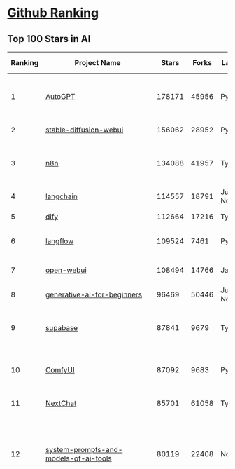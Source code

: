 [Github Ranking](../README.md)
==========

## Top 100 Stars in AI

| Ranking | Project Name | Stars | Forks | Language | Open Issues | Description | Last Commit |
| ------- | ------------ | ----- | ----- | -------- | ----------- | ----------- | ----------- |
| 1 | [AutoGPT](https://github.com/Significant-Gravitas/AutoGPT) | 178171 | 45956 | Python | 161 | AutoGPT is the vision of accessible AI for everyone, to use and to build on. Our mission is to provide the tools, so that you can focus on what matters. | 2025-09-01T03:34:37Z |
| 2 | [stable-diffusion-webui](https://github.com/AUTOMATIC1111/stable-diffusion-webui) | 156062 | 28952 | Python | 2366 | Stable Diffusion web UI | 2025-05-03T06:17:03Z |
| 3 | [n8n](https://github.com/n8n-io/n8n) | 134088 | 41957 | TypeScript | 659 | Fair-code workflow automation platform with native AI capabilities. Combine visual building with custom code, self-host or cloud, 400+ integrations. | 2025-09-01T02:39:41Z |
| 4 | [langchain](https://github.com/langchain-ai/langchain) | 114557 | 18791 | Jupyter Notebook | 227 | 🦜🔗 Build context-aware reasoning applications 🦜🔗 | 2025-08-31T23:23:12Z |
| 5 | [dify](https://github.com/langgenius/dify) | 112664 | 17216 | TypeScript | 594 | Production-ready platform for agentic workflow development. | 2025-09-01T03:14:26Z |
| 6 | [langflow](https://github.com/langflow-ai/langflow) | 109524 | 7461 | Python | 431 | Langflow is a powerful tool for building and deploying AI-powered agents and workflows. | 2025-09-01T00:31:31Z |
| 7 | [open-webui](https://github.com/open-webui/open-webui) | 108494 | 14766 | JavaScript | 210 | User-friendly AI Interface (Supports Ollama, OpenAI API, ...) | 2025-08-31T22:41:30Z |
| 8 | [generative-ai-for-beginners](https://github.com/microsoft/generative-ai-for-beginners) | 96469 | 50446 | Jupyter Notebook | 11 | 21 Lessons, Get Started Building with Generative AI  | 2025-08-28T21:39:39Z |
| 9 | [supabase](https://github.com/supabase/supabase) | 87841 | 9679 | TypeScript | 236 | The Postgres development platform. Supabase gives you a dedicated Postgres database to build your web, mobile, and AI applications. | 2025-09-01T03:34:53Z |
| 10 | [ComfyUI](https://github.com/comfyanonymous/ComfyUI) | 87092 | 9683 | Python | 2590 | The most powerful and modular diffusion model GUI, api and backend with a graph/nodes interface. | 2025-09-01T03:26:50Z |
| 11 | [NextChat](https://github.com/ChatGPTNextWeb/NextChat) | 85701 | 61058 | TypeScript | 663 | ✨ Light and Fast AI Assistant. Support: Web \| iOS \| MacOS \| Android \|  Linux \| Windows | 2025-08-30T15:04:45Z |
| 12 | [system-prompts-and-models-of-ai-tools](https://github.com/x1xhlol/system-prompts-and-models-of-ai-tools) | 80119 | 22408 | None | 49 | FULL v0, Cursor, Manus, Augment Code, Same.dev, Lovable, Devin, Replit Agent, Windsurf Agent, VSCode Agent, Dia Browser, Xcode, Trae AI, Cluely & Orchids.app (And other Open Sourced) System Prompts, Tools & AI Models. | 2025-08-29T20:58:17Z |
| 13 | [funNLP](https://github.com/fighting41love/funNLP) | 75773 | 14979 | Python | 34 | 中英文敏感词、语言检测、中外手机/电话归属地/运营商查询、名字推断性别、手机号抽取、身份证抽取、邮箱抽取、中日文人名库、中文缩写库、拆字词典、词汇情感值、停用词、反动词表、暴恐词表、繁简体转换、英文模拟中文发音、汪峰歌词生成器、职业名称词库、同义词库、反义词库、否定词库、汽车品牌词库、汽车零件词库、连续英文切割、各种中文词向量、公司名字大全、古诗词库、IT词库、财经词库、成语词库、地名词库、历史名人词库、诗词词库、医学词库、饮食词库、法律词库、汽车词库、动物词库、中文聊天语料、中文谣言数据、百度中文问答数据集、句子相似度匹配算法集合、bert资源、文本生成&摘要相关工具、cocoNLP信息抽取工具、国内电话号码正则匹配、清华大学XLORE:中英文跨语言百科知识图谱、清华大学人工智能技术系列报告、自然语言生成、NLU太难了系列、自动对联数据及机器人、用户名黑名单列表、罪名法务名词及分类模型、微信公众号语料、cs224n深度学习自然语言处理课程、中文手写汉字识别、中文自然语言处理 语料/数据集、变量命名神器、分词语料库+代码、任务型对话英文数据集、ASR 语音数据集 + 基于深度学习的中文语音识别系统、笑声检测器、Microsoft多语言数字/单位/如日期时间识别包、中华新华字典数据库及api(包括常用歇后语、成语、词语和汉字)、文档图谱自动生成、SpaCy 中文模型、Common Voice语音识别数据集新版、神经网络关系抽取、基于bert的命名实体识别、关键词(Keyphrase)抽取包pke、基于医疗领域知识图谱的问答系统、基于依存句法与语义角色标注的事件三元组抽取、依存句法分析4万句高质量标注数据、cnocr：用来做中文OCR的Python3包、中文人物关系知识图谱项目、中文nlp竞赛项目及代码汇总、中文字符数据、speech-aligner: 从“人声语音”及其“语言文本”产生音素级别时间对齐标注的工具、AmpliGraph: 知识图谱表示学习(Python)库：知识图谱概念链接预测、Scattertext 文本可视化(python)、语言/知识表示工具：BERT & ERNIE、中文对比英文自然语言处理NLP的区别综述、Synonyms中文近义词工具包、HarvestText领域自适应文本挖掘工具（新词发现-情感分析-实体链接等）、word2word：(Python)方便易用的多语言词-词对集：62种语言/3,564个多语言对、语音识别语料生成工具：从具有音频/字幕的在线视频创建自动语音识别(ASR)语料库、构建医疗实体识别的模型（包含词典和语料标注）、单文档非监督的关键词抽取、Kashgari中使用gpt-2语言模型、开源的金融投资数据提取工具、文本自动摘要库TextTeaser: 仅支持英文、人民日报语料处理工具集、一些关于自然语言的基本模型、基于14W歌曲知识库的问答尝试--功能包括歌词接龙and已知歌词找歌曲以及歌曲歌手歌词三角关系的问答、基于Siamese bilstm模型的相似句子判定模型并提供训练数据集和测试数据集、用Transformer编解码模型实现的根据Hacker News文章标题自动生成评论、用BERT进行序列标记和文本分类的模板代码、LitBank：NLP数据集——支持自然语言处理和计算人文学科任务的100部带标记英文小说语料、百度开源的基准信息抽取系统、虚假新闻数据集、Facebook: LAMA语言模型分析，提供Transformer-XL/BERT/ELMo/GPT预训练语言模型的统一访问接口、CommonsenseQA：面向常识的英文QA挑战、中文知识图谱资料、数据及工具、各大公司内部里大牛分享的技术文档 PDF 或者 PPT、自然语言生成SQL语句（英文）、中文NLP数据增强（EDA）工具、英文NLP数据增强工具 、基于医药知识图谱的智能问答系统、京东商品知识图谱、基于mongodb存储的军事领域知识图谱问答项目、基于远监督的中文关系抽取、语音情感分析、中文ULMFiT-情感分析-文本分类-语料及模型、一个拍照做题程序、世界各国大规模人名库、一个利用有趣中文语料库 qingyun 训练出来的中文聊天机器人、中文聊天机器人seqGAN、省市区镇行政区划数据带拼音标注、教育行业新闻语料库包含自动文摘功能、开放了对话机器人-知识图谱-语义理解-自然语言处理工具及数据、中文知识图谱：基于百度百科中文页面-抽取三元组信息-构建中文知识图谱、masr: 中文语音识别-提供预训练模型-高识别率、Python音频数据增广库、中文全词覆盖BERT及两份阅读理解数据、ConvLab：开源多域端到端对话系统平台、中文自然语言处理数据集、基于最新版本rasa搭建的对话系统、基于TensorFlow和BERT的管道式实体及关系抽取、一个小型的证券知识图谱/知识库、复盘所有NLP比赛的TOP方案、OpenCLaP：多领域开源中文预训练语言模型仓库、UER：基于不同语料+编码器+目标任务的中文预训练模型仓库、中文自然语言处理向量合集、基于金融-司法领域(兼有闲聊性质)的聊天机器人、g2pC：基于上下文的汉语读音自动标记模块、Zincbase 知识图谱构建工具包、诗歌质量评价/细粒度情感诗歌语料库、快速转化「中文数字」和「阿拉伯数字」、百度知道问答语料库、基于知识图谱的问答系统、jieba_fast 加速版的jieba、正则表达式教程、中文阅读理解数据集、基于BERT等最新语言模型的抽取式摘要提取、Python利用深度学习进行文本摘要的综合指南、知识图谱深度学习相关资料整理、维基大规模平行文本语料、StanfordNLP 0.2.0：纯Python版自然语言处理包、NeuralNLP-NeuralClassifier：腾讯开源深度学习文本分类工具、端到端的封闭域对话系统、中文命名实体识别：NeuroNER vs. BertNER、新闻事件线索抽取、2019年百度的三元组抽取比赛：“科学空间队”源码、基于依存句法的开放域文本知识三元组抽取和知识库构建、中文的GPT2训练代码、ML-NLP - 机器学习(Machine Learning)NLP面试中常考到的知识点和代码实现、nlp4han:中文自然语言处理工具集(断句/分词/词性标注/组块/句法分析/语义分析/NER/N元语法/HMM/代词消解/情感分析/拼写检查、XLM：Facebook的跨语言预训练语言模型、用基于BERT的微调和特征提取方法来进行知识图谱百度百科人物词条属性抽取、中文自然语言处理相关的开放任务-数据集-当前最佳结果、CoupletAI - 基于CNN+Bi-LSTM+Attention 的自动对对联系统、抽象知识图谱、MiningZhiDaoQACorpus - 580万百度知道问答数据挖掘项目、brat rapid annotation tool: 序列标注工具、大规模中文知识图谱数据：1.4亿实体、数据增强在机器翻译及其他nlp任务中的应用及效果、allennlp阅读理解:支持多种数据和模型、PDF表格数据提取工具 、 Graphbrain：AI开源软件库和科研工具，目的是促进自动意义提取和文本理解以及知识的探索和推断、简历自动筛选系统、基于命名实体识别的简历自动摘要、中文语言理解测评基准，包括代表性的数据集&基准模型&语料库&排行榜、树洞 OCR 文字识别 、从包含表格的扫描图片中识别表格和文字、语声迁移、Python口语自然语言处理工具集(英文)、 similarity：相似度计算工具包，java编写、海量中文预训练ALBERT模型 、Transformers 2.0 、基于大规模音频数据集Audioset的音频增强 、Poplar：网页版自然语言标注工具、图片文字去除，可用于漫画翻译 、186种语言的数字叫法库、Amazon发布基于知识的人-人开放领域对话数据集 、中文文本纠错模块代码、繁简体转换 、 Python实现的多种文本可读性评价指标、类似于人名/地名/组织机构名的命名体识别数据集 、东南大学《知识图谱》研究生课程(资料)、. 英文拼写检查库 、 wwsearch是企业微信后台自研的全文检索引擎、CHAMELEON：深度学习新闻推荐系统元架构 、 8篇论文梳理BERT相关模型进展与反思、DocSearch：免费文档搜索引擎、 LIDA：轻量交互式对话标注工具 、aili - the fastest in-memory index in the East 东半球最快并发索引 、知识图谱车音工作项目、自然语言生成资源大全 、中日韩分词库mecab的Python接口库、中文文本摘要/关键词提取、汉字字符特征提取器 (featurizer)，提取汉字的特征（发音特征、字形特征）用做深度学习的特征、中文生成任务基准测评 、中文缩写数据集、中文任务基准测评 - 代表性的数据集-基准(预训练)模型-语料库-baseline-工具包-排行榜、PySS3：面向可解释AI的SS3文本分类器机器可视化工具 、中文NLP数据集列表、COPE - 格律诗编辑程序、doccano：基于网页的开源协同多语言文本标注工具 、PreNLP：自然语言预处理库、简单的简历解析器，用来从简历中提取关键信息、用于中文闲聊的GPT2模型：GPT2-chitchat、基于检索聊天机器人多轮响应选择相关资源列表(Leaderboards、Datasets、Papers)、(Colab)抽象文本摘要实现集锦(教程 、词语拼音数据、高效模糊搜索工具、NLP数据增广资源集、微软对话机器人框架 、 GitHub Typo Corpus：大规模GitHub多语言拼写错误/语法错误数据集、TextCluster：短文本聚类预处理模块 Short text cluster、面向语音识别的中文文本规范化、BLINK：最先进的实体链接库、BertPunc：基于BERT的最先进标点修复模型、Tokenizer：快速、可定制的文本词条化库、中文语言理解测评基准，包括代表性的数据集、基准(预训练)模型、语料库、排行榜、spaCy 医学文本挖掘与信息提取 、 NLP任务示例项目代码集、 python拼写检查库、chatbot-list - 行业内关于智能客服、聊天机器人的应用和架构、算法分享和介绍、语音质量评价指标(MOSNet, BSSEval, STOI, PESQ, SRMR)、 用138GB语料训练的法文RoBERTa预训练语言模型 、BERT-NER-Pytorch：三种不同模式的BERT中文NER实验、无道词典 - 有道词典的命令行版本，支持英汉互查和在线查询、2019年NLP亮点回顾、 Chinese medical dialogue data 中文医疗对话数据集 、最好的汉字数字(中文数字)-阿拉伯数字转换工具、 基于百科知识库的中文词语多词义/义项获取与特定句子词语语义消歧、awesome-nlp-sentiment-analysis - 情感分析、情绪原因识别、评价对象和评价词抽取、LineFlow：面向所有深度学习框架的NLP数据高效加载器、中文医学NLP公开资源整理 、MedQuAD：(英文)医学问答数据集、将自然语言数字串解析转换为整数和浮点数、Transfer Learning in Natural Language Processing (NLP) 、面向语音识别的中文/英文发音辞典、Tokenizers：注重性能与多功能性的最先进分词器、CLUENER 细粒度命名实体识别 Fine Grained Named Entity Recognition、 基于BERT的中文命名实体识别、中文谣言数据库、NLP数据集/基准任务大列表、nlp相关的一些论文及代码, 包括主题模型、词向量(Word Embedding)、命名实体识别(NER)、文本分类(Text Classificatin)、文本生成(Text Generation)、文本相似性(Text Similarity)计算等，涉及到各种与nlp相关的算法，基于keras和tensorflow 、Python文本挖掘/NLP实战示例、 Blackstone：面向非结构化法律文本的spaCy pipeline和NLP模型通过同义词替换实现文本“变脸” 、中文 预训练 ELECTREA 模型: 基于对抗学习 pretrain Chinese Model 、albert-chinese-ner - 用预训练语言模型ALBERT做中文NER 、基于GPT2的特定主题文本生成/文本增广、开源预训练语言模型合集、多语言句向量包、编码、标记和实现：一种可控高效的文本生成方法、 英文脏话大列表 、attnvis：GPT2、BERT等transformer语言模型注意力交互可视化、CoVoST：Facebook发布的多语种语音-文本翻译语料库，包括11种语言(法语、德语、荷兰语、俄语、西班牙语、意大利语、土耳其语、波斯语、瑞典语、蒙古语和中文)的语音、文字转录及英文译文、Jiagu自然语言处理工具 - 以BiLSTM等模型为基础，提供知识图谱关系抽取 中文分词 词性标注 命名实体识别 情感分析 新词发现 关键词 文本摘要 文本聚类等功能、用unet实现对文档表格的自动检测，表格重建、NLP事件提取文献资源列表 、 金融领域自然语言处理研究资源大列表、CLUEDatasetSearch - 中英文NLP数据集：搜索所有中文NLP数据集，附常用英文NLP数据集 、medical_NER - 中文医学知识图谱命名实体识别 、(哈佛)讲因果推理的免费书、知识图谱相关学习资料/数据集/工具资源大列表、Forte：灵活强大的自然语言处理pipeline工具集 、Python字符串相似性算法库、PyLaia：面向手写文档分析的深度学习工具包、TextFooler：针对文本分类/推理的对抗文本生成模块、Haystack：灵活、强大的可扩展问答(QA)框架、中文关键短语抽取工具 | 2024-05-10T07:38:24Z |
| 14 | [netdata](https://github.com/netdata/netdata) | 75697 | 6134 | C | 168 | The fastest path to AI-powered full stack observability, even for lean teams. | 2025-09-01T00:26:52Z |
| 15 | [gemini-cli](https://github.com/google-gemini/gemini-cli) | 72986 | 7579 | TypeScript | 1433 | An open-source AI agent that brings the power of Gemini directly into your terminal. | 2025-09-01T01:10:08Z |
| 16 | [Deep-Live-Cam](https://github.com/hacksider/Deep-Live-Cam) | 72847 | 10531 | Python | 68 | real time face swap and one-click video deepfake with only a single image | 2025-08-29T06:44:46Z |
| 17 | [browser-use](https://github.com/browser-use/browser-use) | 68977 | 8014 | Python | 426 | 🌐 Make websites accessible for AI agents. Automate tasks online with ease. | 2025-09-01T02:51:06Z |
| 18 | [LLMs-from-scratch](https://github.com/rasbt/LLMs-from-scratch) | 68443 | 9657 | Jupyter Notebook | 3 | Implement a ChatGPT-like LLM in PyTorch from scratch, step by step | 2025-08-31T16:46:37Z |
| 19 | [awesome-mcp-servers](https://github.com/punkpeye/awesome-mcp-servers) | 68197 | 5551 | None | 31 | A collection of MCP servers. | 2025-08-29T17:44:41Z |
| 20 | [AppFlowy](https://github.com/AppFlowy-IO/AppFlowy) | 65176 | 4527 | Dart | 994 | Bring projects, wikis, and teams together with AI. AppFlowy is the AI collaborative workspace where you achieve more without losing control of your data. The leading open source Notion alternative. | 2025-08-28T11:33:21Z |
| 21 | [lobe-chat](https://github.com/lobehub/lobe-chat) | 65059 | 13474 | TypeScript | 905 | 🤯 Lobe Chat - an open-source, modern design AI chat framework. Supports multiple AI providers (OpenAI / Claude 4 / Gemini / DeepSeek / Ollama / Qwen), Knowledge Base (file upload / RAG ), one click install MCP Marketplace and Artifacts / Thinking. One-click FREE deployment of your private AI Agent application. | 2025-09-01T03:40:16Z |
| 22 | [awesome-llm-apps](https://github.com/Shubhamsaboo/awesome-llm-apps) | 64498 | 7916 | Python | 1 | Collection of awesome LLM apps with AI Agents and RAG using OpenAI, Anthropic, Gemini and opensource models. | 2025-08-28T04:27:55Z |
| 23 | [ragflow](https://github.com/infiniflow/ragflow) | 63403 | 6546 | TypeScript | 2736 | RAGFlow is the leading open-source RAG engine, converging cutting-edge RAG with Agent capabilities to build the superior context layer for LLMs. | 2025-09-01T03:45:49Z |
| 24 | [MetaGPT](https://github.com/FoundationAgents/MetaGPT) | 58165 | 7012 | Python | 9 | 🌟 The Multi-Agent Framework: First AI Software Company, Towards Natural Language Programming | 2025-06-30T11:45:55Z |
| 25 | [LLaMA-Factory](https://github.com/hiyouga/LLaMA-Factory) | 57010 | 6987 | Python | 601 | Unified Efficient Fine-Tuning of 100+ LLMs & VLMs (ACL 2024) | 2025-08-29T05:30:28Z |
| 26 | [gpt-engineer](https://github.com/AntonOsika/gpt-engineer) | 54802 | 7273 | Python | 31 | CLI platform to experiment with codegen. Precursor to: https://lovable.dev | 2025-05-14T10:15:10Z |
| 27 | [ChatGPT](https://github.com/lencx/ChatGPT) | 54064 | 6153 | Rust | 844 | 🔮 ChatGPT Desktop Application (Mac, Windows and Linux) | 2024-08-29T17:58:11Z |
| 28 | [firecrawl](https://github.com/firecrawl/firecrawl) | 53822 | 4604 | TypeScript | 143 | The Web Data API for AI - Turn entire websites into LLM-ready markdown or structured data 🔥 | 2025-08-30T22:41:49Z |
| 29 | [meilisearch](https://github.com/meilisearch/meilisearch) | 53002 | 2152 | Rust | 208 | A lightning-fast search engine API bringing AI-powered hybrid search to your sites and applications. | 2025-08-29T20:54:31Z |
| 30 | [crawl4ai](https://github.com/unclecode/crawl4ai) | 51852 | 5161 | Python | 162 | 🚀🤖 Crawl4AI: Open-source LLM Friendly Web Crawler & Scraper. Don't be shy, join here: https://discord.gg/jP8KfhDhyN | 2025-08-29T08:08:24Z |
| 31 | [OpenBB](https://github.com/OpenBB-finance/OpenBB) | 51734 | 4872 | Python | 37 | Financial data platform for analysts, quants and AI agents. | 2025-08-30T06:05:14Z |
| 32 | [autogen](https://github.com/microsoft/autogen) | 49263 | 7524 | Python | 395 | A programming framework for agentic AI 🤖 PyPi: autogen-agentchat Discord: https://aka.ms/autogen-discord Office Hour: https://aka.ms/autogen-officehour | 2025-08-31T18:49:05Z |
| 33 | [anything-llm](https://github.com/Mintplex-Labs/anything-llm) | 48504 | 4991 | JavaScript | 269 | The all-in-one Desktop & Docker AI application with built-in RAG, AI agents, No-code agent builder, MCP compatibility,  and more. | 2025-08-30T00:46:56Z |
| 34 | [dbeaver](https://github.com/dbeaver/dbeaver) | 45088 | 3814 | Java | 3036 | Free universal database tool and SQL client | 2025-08-31T17:15:40Z |
| 35 | [unsloth](https://github.com/unslothai/unsloth) | 44895 | 3641 | Python | 718 | Fine-tuning & Reinforcement Learning for LLMs. 🦥 Train OpenAI gpt-oss, Qwen3, Llama 4, DeepSeek-R1, Gemma 3, TTS 2x faster with 70% less VRAM. | 2025-08-30T04:06:15Z |
| 36 | [JeecgBoot](https://github.com/jeecgboot/JeecgBoot) | 43733 | 15528 | Java | 25 | 🔥企业级低代码平台集成了AI应用平台，帮助企业快速实现低代码开发和构建AI应用！前后端分离架构 SpringBoot，SpringCloud、Mybatis，Ant Design4、 Vue3.0、TS+vite！强大的代码生成器让前后端代码一键生成，无需写任何代码! 引领AI低代码开发模式: AI生成->OnlineCoding-> 代码生成-> 手工MERGE，显著的提高效率，又不失灵活~ | 2025-08-29T08:23:28Z |
| 37 | [Flowise](https://github.com/FlowiseAI/Flowise) | 43172 | 22109 | TypeScript | 636 | Build AI Agents, Visually | 2025-08-31T11:11:01Z |
| 38 | [ClickHouse](https://github.com/ClickHouse/ClickHouse) | 42609 | 7605 | C++ | 4497 | ClickHouse® is a real-time analytics database management system | 2025-09-01T03:29:50Z |
| 39 | [airflow](https://github.com/apache/airflow) | 41810 | 15501 | Python | 1293 | Apache Airflow - A platform to programmatically author, schedule, and monitor workflows | 2025-09-01T03:14:03Z |
| 40 | [kong](https://github.com/Kong/kong) | 41645 | 4969 | Lua | 64 | 🦍 The Cloud-Native API Gateway and AI Gateway. | 2025-09-01T02:11:18Z |
| 41 | [GitHubDaily](https://github.com/GitHubDaily/GitHubDaily) | 41617 | 4222 | None | 412 | 坚持分享 GitHub 上高质量、有趣实用的开源技术教程、开发者工具、编程网站、技术资讯。A list cool, interesting projects of GitHub. | 2025-03-20T08:54:47Z |
| 42 | [ailearning](https://github.com/apachecn/ailearning) | 41339 | 11579 | Python | 3 | AiLearning：数据分析+机器学习实战+线性代数+PyTorch+NLTK+TF2 | 2024-11-12T16:21:55Z |
| 43 | [ColossalAI](https://github.com/hpcaitech/ColossalAI) | 41121 | 4526 | Python | 429 | Making large AI models cheaper, faster and more accessible | 2025-08-26T13:51:16Z |
| 44 | [AI-For-Beginners](https://github.com/microsoft/AI-For-Beginners) | 39907 | 7783 | Jupyter Notebook | 21 | 12 Weeks, 24 Lessons, AI for All! | 2025-08-31T18:52:30Z |
| 45 | [ai-hedge-fund](https://github.com/virattt/ai-hedge-fund) | 39687 | 7001 | Python | 22 | An AI Hedge Fund Team | 2025-08-31T13:28:03Z |
| 46 | [MoneyPrinterTurbo](https://github.com/harry0703/MoneyPrinterTurbo) | 39588 | 5733 | Python | 181 | 利用AI大模型，一键生成高清短视频 Generate short videos with one click using AI LLM. | 2025-06-11T06:34:54Z |
| 47 | [upscayl](https://github.com/upscayl/upscayl) | 39384 | 1823 | TypeScript | 56 | 🆙 Upscayl - #1 Free and Open Source AI Image Upscaler for Linux, MacOS and Windows. | 2025-08-30T06:41:22Z |
| 48 | [mem0](https://github.com/mem0ai/mem0) | 39114 | 4086 | Python | 358 | Universal memory layer for AI Agents; Announcing OpenMemory MCP - local and secure memory management. | 2025-08-30T16:28:30Z |
| 49 | [chatgpt-on-wechat](https://github.com/zhayujie/chatgpt-on-wechat) | 38745 | 9404 | Python | 303 | 基于大模型搭建的聊天机器人，同时支持 微信公众号、企业微信应用、飞书、钉钉 等接入，可选择ChatGPT/Claude/DeepSeek/文心一言/讯飞星火/通义千问/ Gemini/GLM-4/Kimi/LinkAI，能处理文本、语音和图片，访问操作系统和互联网，支持基于自有知识库进行定制企业智能客服。 | 2025-08-08T02:47:49Z |
| 50 | [ray](https://github.com/ray-project/ray) | 38724 | 6750 | Python | 2726 | Ray is an AI compute engine. Ray consists of a core distributed runtime and a set of AI Libraries for accelerating ML workloads. | 2025-08-31T23:02:08Z |
| 51 | [quivr](https://github.com/QuivrHQ/quivr) | 38370 | 3670 | Python | 2 | Opiniated RAG for integrating GenAI in your apps 🧠   Focus on your product rather than the RAG. Easy integration in existing products with customisation!  Any LLM: GPT4, Groq, Llama. Any Vectorstore: PGVector, Faiss. Any Files. Anyway you want.  | 2025-07-09T12:55:23Z |
| 52 | [photoprism](https://github.com/photoprism/photoprism) | 38257 | 2132 | Go | 424 | AI-Powered Photos App for the Decentralized Web 🌈💎✨ | 2025-08-29T08:05:38Z |
| 53 | [Open-Assistant](https://github.com/LAION-AI/Open-Assistant) | 37459 | 3295 | Python | 227 | OpenAssistant is a chat-based assistant that understands tasks, can interact with third-party systems, and retrieve information dynamically to do so. | 2024-08-17T01:55:35Z |
| 54 | [docling](https://github.com/docling-project/docling) | 37195 | 2581 | Python | 507 | Get your documents ready for gen AI | 2025-08-29T18:21:10Z |
| 55 | [aider](https://github.com/Aider-AI/aider) | 37096 | 3429 | Python | 1011 | aider is AI pair programming in your terminal | 2025-08-13T17:30:01Z |
| 56 | [MockingBird](https://github.com/babysor/MockingBird) | 36592 | 5261 | Python | 476 | 🚀AI拟声: 5秒内克隆您的声音并生成任意语音内容 Clone a voice in 5 seconds to generate arbitrary speech in real-time | 2024-11-15T05:00:29Z |
| 57 | [chatbox](https://github.com/chatboxai/chatbox) | 36426 | 3497 | TypeScript | 836 | User-friendly Desktop Client App for AI Models/LLMs (GPT, Claude, Gemini, Ollama...) | 2025-08-20T08:29:12Z |
| 58 | [crewAI](https://github.com/crewAIInc/crewAI) | 36308 | 4870 | Python | 53 | Framework for orchestrating role-playing, autonomous AI agents. By fostering collaborative intelligence, CrewAI empowers agents to work together seamlessly, tackling complex tasks. | 2025-08-31T22:57:46Z |
| 59 | [google-research](https://github.com/google-research/google-research) | 36265 | 8166 | Jupyter Notebook | 1060 | Google Research | 2025-08-29T19:53:04Z |
| 60 | [ai-agents-for-beginners](https://github.com/microsoft/ai-agents-for-beginners) | 35846 | 11587 | Jupyter Notebook | 9 | 11 Lessons to Get Started Building AI Agents | 2025-08-30T19:02:27Z |
| 61 | [mindsdb](https://github.com/mindsdb/mindsdb) | 35481 | 5734 | Python | 43 | AI Analytics Engine that can answer questions over large scale data. - The only MCP Server you'll ever need | 2025-09-01T03:29:13Z |
| 62 | [cursor-free-vip](https://github.com/yeongpin/cursor-free-vip) | 34950 | 4296 | Python | 563 | [Support 0.49.x]（Reset Cursor AI MachineID & Bypass Higher Token Limit） Cursor Ai ，自动重置机器ID ， 免费升级使用Pro功能: You've reached your trial request limit. / Too many free trial accounts used on this machine. Please upgrade to pro. We have this limit in place to prevent abuse. Please let us know if you believe this is a mistake. | 2025-08-30T16:12:44Z |
| 63 | [LocalAI](https://github.com/mudler/LocalAI) | 34948 | 2727 | Go | 357 | :robot: The free, Open Source alternative to OpenAI, Claude and others. Self-hosted and local-first. Drop-in replacement for OpenAI,  running on consumer-grade hardware. No GPU required. Runs gguf, transformers, diffusers and many more models architectures. Features: Generate Text, Audio, Video, Images, Voice Cloning, Distributed, P2P inference | 2025-08-31T15:59:11Z |
| 64 | [AgentGPT](https://github.com/reworkd/AgentGPT) | 34839 | 9474 | TypeScript | 130 | 🤖 Assemble, configure, and deploy autonomous AI Agents in your browser. | 2025-04-29T01:19:32Z |
| 65 | [gold-miner](https://github.com/xitu/gold-miner) | 34255 | 5047 | None | 9 | 🥇掘金翻译计划，可能是世界最大最好的英译中技术社区，最懂读者和译者的翻译平台： | 2024-04-17T09:44:37Z |
| 66 | [gpt-pilot](https://github.com/Pythagora-io/gpt-pilot) | 33329 | 3412 | Python | 236 | The first real AI developer | 2025-03-04T06:26:32Z |
| 67 | [awesome-cursorrules](https://github.com/PatrickJS/awesome-cursorrules) | 33289 | 2776 | MDX | 34 | 📄  Configuration files that enhance Cursor AI editor experience with custom rules and behaviors | 2025-08-24T15:18:06Z |
| 68 | [Fabric](https://github.com/danielmiessler/Fabric) | 33241 | 3405 | JavaScript | 52 | Fabric is an open-source framework for augmenting humans using AI. It provides a modular system for solving specific problems using a crowdsourced set of AI prompts that can be used anywhere. | 2025-09-01T03:20:54Z |
| 69 | [Folo](https://github.com/RSSNext/Folo) | 33229 | 1556 | TypeScript | 218 | 🧡 Follow everything in one place | 2025-08-31T13:16:14Z |
| 70 | [ruoyi-vue-pro](https://github.com/YunaiV/ruoyi-vue-pro) | 33026 | 7109 | Java | 0 | 🔥 官方推荐 🔥 RuoYi-Vue 全新 Pro 版本，优化重构所有功能。基于 Spring Boot + MyBatis Plus + Vue & Element 实现的后台管理系统 + 微信小程序，支持 RBAC 动态权限、数据权限、SaaS 多租户、Flowable 工作流、三方登录、支付、短信、商城、CRM、ERP、AI 大模型等功能。你的 ⭐️ Star ⭐️，是作者生发的动力！ | 2025-08-31T11:51:42Z |
| 71 | [agno](https://github.com/agno-agi/agno) | 32545 | 4136 | Python | 132 | Open-source framework for building multi-agent systems with memory, knowledge and reasoning. | 2025-08-31T19:50:34Z |
| 72 | [spaCy](https://github.com/explosion/spaCy) | 32386 | 4574 | Python | 169 | 💫 Industrial-strength Natural Language Processing (NLP) in Python | 2025-05-28T15:28:05Z |
| 73 | [chatbot-ui](https://github.com/mckaywrigley/chatbot-ui) | 32189 | 9316 | TypeScript | 176 | AI chat for any model. | 2024-08-03T00:38:07Z |
| 74 | [tabby](https://github.com/TabbyML/tabby) | 32019 | 1577 | Rust | 209 | Self-hosted AI coding assistant | 2025-08-26T20:03:41Z |
| 75 | [nacos](https://github.com/alibaba/nacos) | 32005 | 13135 | Java | 258 | an easy-to-use dynamic service discovery, configuration and service management platform for building AI cloud native applications. | 2025-08-28T05:53:30Z |
| 76 | [fairseq](https://github.com/facebookresearch/fairseq) | 31757 | 6597 | Python | 1191 | Facebook AI Research Sequence-to-Sequence Toolkit written in Python. | 2025-06-10T21:41:39Z |
| 77 | [netron](https://github.com/lutzroeder/netron) | 31296 | 2978 | JavaScript | 21 | Visualizer for neural network, deep learning and machine learning models | 2025-08-31T15:22:57Z |
| 78 | [cursor](https://github.com/cursor/cursor) | 31193 | 2034 | None | 2045 | The AI Code Editor | 2024-10-13T19:23:26Z |
| 79 | [llm-app](https://github.com/pathwaycom/llm-app) | 31160 | 867 | Jupyter Notebook | 4 | Ready-to-run cloud templates for RAG, AI pipelines, and enterprise search with live data. 🐳Docker-friendly.⚡Always in sync with Sharepoint, Google Drive, S3, Kafka, PostgreSQL, real-time data APIs, and more. | 2025-07-30T12:13:39Z |
| 80 | [khoj](https://github.com/khoj-ai/khoj) | 30832 | 1781 | Python | 77 | Your AI second brain. Self-hostable. Get answers from the web or your docs. Build custom agents, schedule automations, do deep research. Turn any online or local LLM into your personal, autonomous AI (gpt, claude, gemini, llama, qwen, mistral). Get started - free. | 2025-08-31T20:22:25Z |
| 81 | [exo](https://github.com/exo-explore/exo) | 30605 | 1996 | Python | 362 | Run your own AI cluster at home with everyday devices 📱💻 🖥️⌚ | 2025-03-21T22:23:32Z |
| 82 | [AI-Expert-Roadmap](https://github.com/AMAI-GmbH/AI-Expert-Roadmap) | 30225 | 2534 | JavaScript | 20 | Roadmap to becoming an Artificial Intelligence Expert in 2022 | 2023-12-31T02:20:16Z |
| 83 | [roop](https://github.com/s0md3v/roop) | 30168 | 6848 | Python | 0 | one-click face swap | 2024-08-19T12:57:17Z |
| 84 | [pytorch-lightning](https://github.com/Lightning-AI/pytorch-lightning) | 30055 | 3557 | Python | 902 | Pretrain, finetune ANY AI model of ANY size on multiple GPUs, TPUs with zero code changes. | 2025-09-01T02:15:46Z |
| 85 | [Mr.-Ranedeer-AI-Tutor](https://github.com/JushBJJ/Mr.-Ranedeer-AI-Tutor) | 29631 | 3382 | None | 13 | A GPT-4 AI Tutor Prompt for customizable personalized learning experiences. | 2025-06-14T06:58:48Z |
| 86 | [LibreChat](https://github.com/danny-avila/LibreChat) | 29616 | 5550 | TypeScript | 164 | Enhanced ChatGPT Clone: Features Agents, DeepSeek, Anthropic, AWS, OpenAI, Responses API, Azure, Groq, o1, GPT-5, Mistral, OpenRouter, Vertex AI, Gemini, Artifacts, AI model switching, message search, Code Interpreter, langchain, DALL-E-3, OpenAPI Actions, Functions, Secure Multi-User Auth, Presets, open-source for self-hosting. Active project. | 2025-08-31T06:32:48Z |
| 87 | [qlib](https://github.com/microsoft/qlib) | 29515 | 4568 | Python | 259 | Qlib is an AI-oriented Quant investment platform that aims to use AI tech to empower Quant Research, from exploring ideas to implementing productions. Qlib supports diverse ML modeling paradigms, including supervised learning, market dynamics modeling, and RL, and is now equipped with https://github.com/microsoft/RD-Agent to automate R&D process. | 2025-08-27T11:17:34Z |
| 88 | [Jobs_Applier_AI_Agent_AIHawk](https://github.com/feder-cr/Jobs_Applier_AI_Agent_AIHawk) | 28729 | 4351 | Python | 11 | AIHawk aims to easy job hunt process by automating the job application process. Utilizing artificial intelligence, it enables users to apply for multiple jobs in a tailored way. | 2025-05-28T13:24:12Z |
| 89 | [continue](https://github.com/continuedev/continue) | 28664 | 3416 | TypeScript | 737 | ⏩ Ship faster with Continuous AI. Build and run custom agents across your IDE, terminal, and CI | 2025-09-01T01:59:31Z |
| 90 | [context7](https://github.com/upstash/context7) | 28376 | 1434 | JavaScript | 87 | Context7 MCP Server -- Up-to-date code documentation for LLMs and AI code editors | 2025-08-28T22:37:12Z |
| 91 | [so-vits-svc](https://github.com/svc-develop-team/so-vits-svc) | 27586 | 5039 | Python | 21 | SoftVC VITS Singing Voice Conversion | 2023-11-11T13:11:31Z |
| 92 | [Genesis](https://github.com/Genesis-Embodied-AI/Genesis) | 27162 | 2479 | Python | 124 | A generative world for general-purpose robotics & embodied AI learning. | 2025-08-31T08:09:52Z |
| 93 | [nx](https://github.com/nrwl/nx) | 26865 | 2584 | TypeScript | 586 | Get to green PRs in half the time. Nx optimizes your builds, scales your CI, and fixes failed PRs. Built for developers and AI agents. | 2025-08-29T22:44:50Z |
| 94 | [500-AI-Machine-learning-Deep-learning-Computer-vision-NLP-Projects-with-code](https://github.com/ashishpatel26/500-AI-Machine-learning-Deep-learning-Computer-vision-NLP-Projects-with-code) | 26856 | 6126 | None | 43 | 500 AI Machine learning Deep learning Computer vision NLP Projects with code | 2025-08-01T11:54:09Z |
| 95 | [PDFMathTranslate](https://github.com/Byaidu/PDFMathTranslate) | 26740 | 2332 | Python | 109 | PDF scientific paper translation with preserved formats - 基于 AI 完整保留排版的 PDF 文档全文双语翻译，支持 Google/DeepL/Ollama/OpenAI 等服务，提供 CLI/GUI/MCP/Docker/Zotero | 2025-08-26T02:50:47Z |
| 96 | [generative-models](https://github.com/Stability-AI/generative-models) | 26333 | 2941 | Python | 271 | Generative Models by Stability AI | 2025-05-20T14:53:33Z |
| 97 | [semantic-kernel](https://github.com/microsoft/semantic-kernel) | 25987 | 4172 | C# | 508 | Integrate cutting-edge LLM technology quickly and easily into your apps | 2025-09-01T03:56:59Z |
| 98 | [InvokeAI](https://github.com/invoke-ai/InvokeAI) | 25802 | 2647 | TypeScript | 636 | Invoke is a leading creative engine for Stable Diffusion models, empowering professionals, artists, and enthusiasts to generate and create visual media using the latest AI-driven technologies. The solution offers an industry leading WebUI, and serves as the foundation for multiple commercial products. | 2025-08-31T14:22:58Z |
| 99 | [composio](https://github.com/ComposioHQ/composio) | 25681 | 4362 | TypeScript | 51 | Composio equips your AI agents & LLMs with 100+ high-quality integrations via function calling | 2025-08-30T21:44:42Z |
| 100 | [FastGPT](https://github.com/labring/FastGPT) | 25667 | 6576 | TypeScript | 583 | FastGPT is a knowledge-based platform built on the LLMs, offers a comprehensive suite of out-of-the-box capabilities such as data processing, RAG retrieval, and visual AI workflow orchestration, letting you easily develop and deploy complex question-answering systems without the need for extensive setup or configuration. | 2025-09-01T03:52:20Z |


